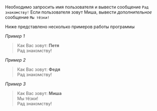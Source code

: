 Необходимо запросить имя пользователя и вывести сообщение `Рад знакомству!` Если пользователя зовут Миша, вывести _дополнительное_ сообщение `Мы тёзки!`  

Ниже представлено несколько примеров работы программы

_Пример 1_
> Как Вас зовут: **Петя**  
> Рад знакомству! 

_Пример 2_
> Как Вас зовут: **Федя**  
> Рад знакомству!  

_Пример 3_
> Как Вас зовут: **Миша**  
> Мы тёзки!  
> Рад знакомству!

